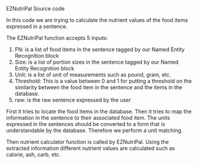 EZNutriPal Source code

In this code we are trying to calculate the nutrient values of the food items expressed in a sentence.

The EZNutriPal function accepts 5 inputs:

1. FN: is a list of food items in the sentence tagged by our Named Entity Recognition block
2. Size: is a list of portion sizes in the sentence tagged by our Named Entity Recognition block
3. Unit: is a list of unit of measurements such as pound, gram, etc.
4. Threshold: This is a value between 0 and 1 for putting a threshold on the similarity between the food item in the sentence and the items in the database.
5. raw: is the raw sentence expressed by the user

First it tries to locate the food items in the database.
Then it tries to map the information in the sentence to their associated food item.
The units expressed in the sentences should be converted to a form that is understandable by the database. Therefore we perform a unit matching.

Then nutrient calculator function is called by EZNutriPal. Using the extracted information different nutrient values are calculated such as calorie, ash, carb, etc.
